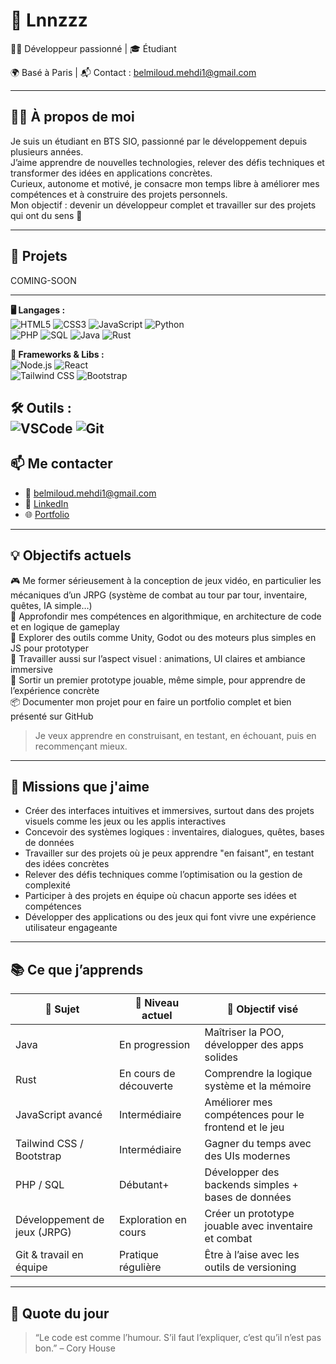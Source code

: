 # 👋 Lnnzzz

🧑‍💻 Développeur passionné | 🎓 Étudiant 

🌍 Basé à Paris | 📬 Contact : belmiloud.mehdi1@gmail.com

---

## 🧑‍💻 À propos de moi

Je suis un étudiant en BTS SIO, passionné par le développement depuis plusieurs années.  
J’aime apprendre de nouvelles technologies, relever des défis techniques et transformer des idées en applications concrètes.  
Curieux, autonome et motivé, je consacre mon temps libre à améliorer mes compétences et à construire des projets personnels.  
Mon objectif : devenir un développeur complet et travailler sur des projets qui ont du sens 🚀

---

## 🚀 Projets

COMING-SOON

---

**🖥️ Langages :**  
![HTML5](https://img.shields.io/badge/-HTML5-black?style=flat-square&logo=html5)  ![CSS3](https://img.shields.io/badge/-CSS3-black?style=flat-square&logo=css3)  ![JavaScript](https://img.shields.io/badge/-JavaScript-black?style=flat-square&logo=javascript)  ![Python](https://img.shields.io/badge/-Python-black?style=flat-square&logo=python)  
![PHP](https://img.shields.io/badge/-PHP-black?style=flat-square&logo=php)  ![SQL](https://img.shields.io/badge/-SQL-black?style=flat-square&logo=mysql)  ![Java](https://img.shields.io/badge/-Java-black?style=flat-square&logo=java)  ![Rust](https://img.shields.io/badge/-Rust-black?style=flat-square&logo=rust)

**🧩 Frameworks & Libs :**  
![Node.js](https://img.shields.io/badge/-Node.js-black?style=flat-square&logo=node.js)  ![React](https://img.shields.io/badge/-React-black?style=flat-square&logo=react)  
![Tailwind CSS](https://img.shields.io/badge/-Tailwind%20CSS-black?style=flat-square&logo=tailwind-css)  ![Bootstrap](https://img.shields.io/badge/-Bootstrap-black?style=flat-square&logo=bootstrap)

**🛠️ Outils :**  
![VSCode](https://img.shields.io/badge/-VSCode-black?style=flat-square&logo=visual-studio-code)  ![Git](https://img.shields.io/badge/-Git-black?style=flat-square&logo=git)
---

## 📫 Me contacter

- 📧 [belmiloud.mehdi1@gmail.com](belmiloud.mehdi1@gmail.com)  
- 💼 [LinkedIn](https://fr.linkedin.com/in/mehdi-belmiloud-9656b9356)  
- 🌐 [Portfolio]()

---

## 💡 Objectifs actuels

🎮 Me former sérieusement à la conception de jeux vidéo, en particulier les mécaniques d’un JRPG (système de combat au tour par tour, inventaire, quêtes, IA simple…)  
🧠 Approfondir mes compétences en algorithmique, en architecture de code et en logique de gameplay  
🧰 Explorer des outils comme Unity, Godot ou des moteurs plus simples en JS pour prototyper  
🎨 Travailler aussi sur l’aspect visuel : animations, UI claires et ambiance immersive  
🚀 Sortir un premier prototype jouable, même simple, pour apprendre de l’expérience concrète  
📦 Documenter mon projet pour en faire un portfolio complet et bien présenté sur GitHub

> Je veux apprendre en construisant, en testant, en échouant, puis en recommençant mieux.

---

## 🎯 Missions que j'aime

- Créer des interfaces intuitives et immersives, surtout dans des projets visuels comme les jeux ou les applis interactives  
- Concevoir des systèmes logiques : inventaires, dialogues, quêtes, bases de données  
- Travailler sur des projets où je peux apprendre "en faisant", en testant des idées concrètes  
- Relever des défis techniques comme l’optimisation ou la gestion de complexité  
- Participer à des projets en équipe où chacun apporte ses idées et compétences  
- Développer des applications ou des jeux qui font vivre une expérience utilisateur engageante
  
---

## 📚 Ce que j’apprends

| 🧠 Sujet                            | 🔄 Niveau actuel         | 🎯 Objectif visé                          |
|------------------------------------|--------------------------|-------------------------------------------|
| Java                               | En progression           | Maîtriser la POO, développer des apps solides |
| Rust                               | En cours de découverte   | Comprendre la logique système et la mémoire |
| JavaScript avancé                  | Intermédiaire            | Améliorer mes compétences pour le frontend et le jeu |
| Tailwind CSS / Bootstrap           | Intermédiaire            | Gagner du temps avec des UIs modernes     |
| PHP / SQL                          | Débutant+                | Développer des backends simples + bases de données |
| Développement de jeux (JRPG)       | Exploration en cours     | Créer un prototype jouable avec inventaire et combat |
| Git & travail en équipe            | Pratique régulière       | Être à l’aise avec les outils de versioning |

---

## 📅 Quote du jour

> “Le code est comme l’humour. S’il faut l’expliquer, c’est qu’il n’est pas bon.” – Cory House
